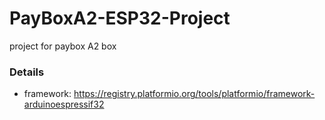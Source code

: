 # PayBoxA2-ESP32-Project
project for paybox A2 box

### Details
* framework: https://registry.platformio.org/tools/platformio/framework-arduinoespressif32
